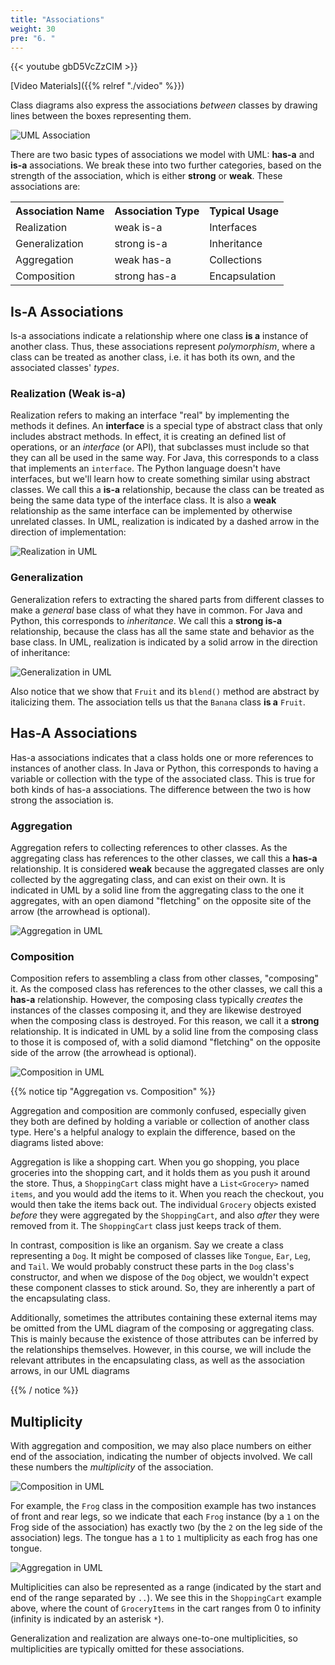 ```yaml
---
title: "Associations"
weight: 30
pre: "6. "
---
```


{{< youtube gbD5VcZzCIM  >}}

[Video Materials]({{% relref "./video" %}})

Class diagrams also express the associations _between_ classes by drawing lines between the boxes representing them. 

 ![UML Association](/images/5/association.png) 

<!--
{{< mermaid >}}
classDiagram
  direction RL
  ClassA -- ClassB

{{< /mermaid >}}
-->


There are two basic types of associations we model with UML: **has-a** and **is-a** associations.  We break these into two further categories, based on the strength of the association, which is either **strong** or **weak**.  These associations are:

<table>
  <tr>
    <th>Association Name</th>
    <th>Association Type</th>
    <th>Typical Usage</th>
  </tr>
  <tr>
    <td>Realization</td>
    <td>weak is-a</td>
    <td>Interfaces</td>
  </tr>
  <tr>
    <td>Generalization</td>
    <td>strong is-a</td>
    <td>Inheritance</td>
  </tr>
  <tr>
    <td>Aggregation</td>
    <td>weak has-a</td>
    <td>Collections</td>
  </tr>
  <tr>
    <td>Composition</td>
    <td>strong has-a</td>
    <td>Encapsulation</td>
  </tr>
</table>

## Is-A Associations

Is-a associations indicate a relationship where one class __is a__ instance of another class.  Thus, these associations represent _polymorphism_, where a class can be treated as another class, i.e. it has both its own, and the associated classes' _types_.

### Realization (Weak is-a)

Realization refers to making an interface "real" by implementing the methods it defines. An **interface** is a special type of abstract class that only includes abstract methods. In effect, it is creating an defined list of operations, or an _interface_ (or API), that subclasses must include so that they can all be used in the same way. For Java, this corresponds to a class that implements an `interface`. The Python language doesn't have interfaces, but we'll learn how to create something similar using abstract classes. We call this a **is-a** relationship, because the class can be treated as being the same data type of the interface class.  It is also a **weak** relationship as the same interface can be implemented by otherwise unrelated classes.  In UML, realization is indicated by a dashed arrow in the direction of implementation:

![Realization in UML](/images/5/410_5_realization.svg) 

<!--
{{< mermaid >}}
classDiagram
  direction RL
  class CellPhone{
    +model : String
    +blend() String
  }
  class Blendable{
    &lt;&lt;interface>>
    +blend() String
  }
  CellPhone ..|> Blendable

{{< /mermaid >}}
-->

### Generalization

Generalization refers to extracting the shared parts from different classes to make a *general* base class of what they have in common.  For Java and Python, this corresponds to _inheritance_.  We call this a **strong is-a** relationship, because the class has all the same state and behavior as the base class.  In UML, realization is indicated by a solid arrow in the direction of inheritance:

![Generalization in UML](/images/5/410_5_generalization.svg) 

<!-- 
{{< mermaid >}}
classDiagram
  direction RL
  class Banana{
    +blend() String
  }
  class Fruit:::abstract {
    &lt;&lt;abstract>>
    +blend()* String
  }
  Banana --|> Fruit

{{< /mermaid >}}
-->

Also notice that we show that `Fruit` and its `blend()` method are abstract by italicizing them. The association tells us that the `Banana` class **is a** `Fruit`. 

## Has-A Associations

Has-a associations indicates that a class holds one or more references to instances of another class.   In Java or Python, this corresponds to having a variable or collection with the type of the associated class. This is true for both kinds of has-a associations.  The difference between the two is how strong the association is.

### Aggregation 

Aggregation refers to collecting references to other classes.   As the aggregating class has references to the other classes, we call this a **has-a** relationship.  It is considered **weak** because the aggregated classes are only collected by the aggregating class, and can exist on their own.  It is indicated in UML by a solid line from the aggregating class to the one it aggregates, with an open diamond "fletching" on the opposite site of the arrow (the arrowhead is optional). 

![Aggregation in UML](/images/5/410_5_aggregation.svg)

<!--
{{< mermaid >}}
classDiagram
  direction RL
  class ShoppingCart{
    +items : List~GroceryItem~ 
    +totalPrice : double &lt;~get,set~&gt;
  }
  class GroceryItem {
    +price : double &lt;~get~&gt; 
    +weight : int &lt;~get~&gt; 
  }
  GroceryItem "0..*" --o "1" ShoppingCart

{{< /mermaid >}}
-->

### Composition

Composition refers to assembling a class from other classes, "composing" it.  As the composed class has references to the other classes, we call this a **has-a** relationship.  However, the composing class typically _creates_ the instances of the classes composing it, and they are likewise destroyed when the composing class is destroyed.  For this reason, we call it a **strong** relationship.  It is indicated in UML by a solid line from the composing class to those it is composed of, with a solid diamond "fletching" on the opposite side of the arrow (the arrowhead is optional).

![Composition in UML](/images/5/410_5_composition.svg)

{{% notice tip "Aggregation vs. Composition" %}}

Aggregation and composition are commonly confused, especially given they both are defined by holding a variable or collection of another class type. Here's a helpful analogy to explain the difference, based on the diagrams listed above:

Aggregation is like a shopping cart.  When you go shopping, you place groceries into the shopping cart, and it holds them as you push it around the store.  Thus, a `ShoppingCart` class might have a `List<Grocery>` named `items`, and you would add the items to it.  When you reach the checkout, you would then take the items back out.  The individual `Grocery` objects existed _before_ they were aggregated by the `ShoppingCart`, and also _after_ they were removed from it. The `ShoppingCart` class just keeps track of them. 

In contrast, composition is like an organism.  Say we create a class representing a `Dog`.  It might be composed of classes like `Tongue`, `Ear`, `Leg`, and `Tail`.  We would probably construct these parts in the `Dog` class's constructor, and when we dispose of the `Dog` object, we wouldn't expect these component classes to stick around. So, they are inherently a part of the encapsulating class.

Additionally, sometimes the attributes containing these external items may be omitted from the UML diagram of the composing or aggregating class. This is mainly because the existence of those attributes can be inferred by the relationships themselves. However, in this course, we will include the relevant attributes in the encapsulating class, as well as the association arrows, in our UML diagrams

{{% / notice %}}

## Multiplicity

With aggregation and composition, we may also place numbers on either end of the association, indicating the number of objects involved.  We call these numbers the _multiplicity_ of the association.

![Composition in UML](/images/5/410_5_composition.svg)

For example, the `Frog` class in the composition example has two instances of front and rear legs, so we indicate that each `Frog` instance (by a `1` on the Frog side of the association) has exactly two (by the `2` on the leg side of the association) legs.  The tongue has a `1` to `1` multiplicity as each frog has one tongue.

![Aggregation in UML](/images/5/410_5_aggregation.svg)

Multiplicities can also be represented as a range (indicated by the start and end of the range separated by `..`).  We see this in the `ShoppingCart` example above, where the count of `GroceryItems` in the cart ranges from 0 to infinity (infinity is indicated by an asterisk `*`).

Generalization and realization are always one-to-one multiplicities, so multiplicities are typically omitted for these associations.
